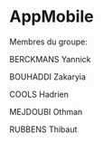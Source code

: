 # AppMobile
Membres du groupe:

BERCKMANS Yannick

BOUHADDI Zakaryia

COOLS Hadrien

MEJDOUBI Othman

RUBBENS Thibaut
